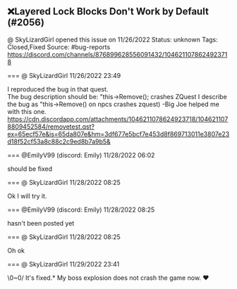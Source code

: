 ## ❌Layered Lock Blocks Don't Work by Default (#2056)
@ SkyLizardGirl opened this issue on 11/26/2022
Status: unknown
Tags: Closed,Fixed
Source: #bug-reports https://discord.com/channels/876899628556091432/1046211078624923718


=== @ SkyLizardGirl 11/26/2022 23:49

I reproduced the bug in that quest.  
The bug description should be:    "this->Remove(); crashes ZQuest
I describe the bug as  "this->Remove() on npcs crashes zquest)                                                                                                -Big Joe helped me with this one.
https://cdn.discordapp.com/attachments/1046211078624923718/1046211078809452584/removetest.qst?ex=65ecf57e&is=65da807e&hm=3df677e5bcf7e453d8f869713011e3807e23d18f52cf53a8c88c2c9ed8b7a9b5&

=== @EmilyV99 (discord: Emily) 11/28/2022 06:02

should be fixed

=== @ SkyLizardGirl 11/28/2022 08:25

Ok I will try it.

=== @EmilyV99 (discord: Emily) 11/28/2022 08:25

hasn't been posted yet

=== @ SkyLizardGirl 11/28/2022 08:25

Oh ok

=== @ SkyLizardGirl 11/29/2022 23:41

\0~0/ It's fixed.* My boss explosion does not crash the game now.
❤️
